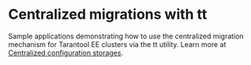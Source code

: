 # Centralized migrations with tt

Sample applications demonstrating how to use the centralized migration mechanism
for Tarantool EE clusters via the tt utility. Learn more at [Centralized configuration storages](https://www.tarantool.io/en/doc/latest/platform/https://www.tarantool.io/en/doc/latest/platform/ddl_dml/migrations/).
